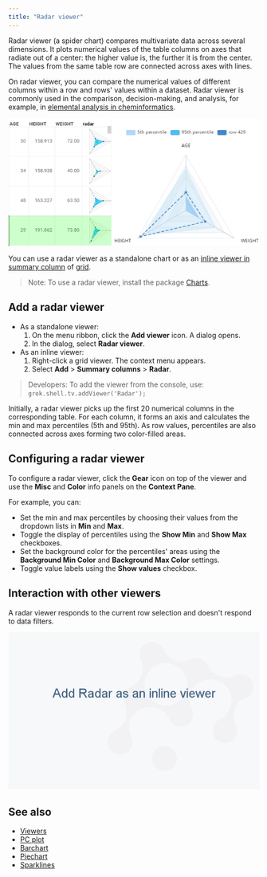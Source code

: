 ```yaml
---
title: "Radar viewer"
---
```


Radar viewer (a spider chart) compares multivariate data across several
dimensions. It plots numerical values of the table columns on axes that radiate
out of a center: the higher value is, the further it is from the center. The
values from the same table row are connected across axes with lines.

On radar viewer, you can compare the numerical values of different columns
within a row and rows' values within a dataset. Radar viewer is commonly used in
the comparison, decision-making, and analysis, for example, in [elemental analysis in cheminformatics](../../datagrok/solutions/domains/chem/chem.md#elemental-analysis).

![Radar viewer](img/radar-viewer.png)

You can use a radar viewer as a standalone chart or as an [inline viewer in summary column](grid.md#summary-columns) of [grid](grid.md).

>Note: To use a radar viewer, install the package
[Charts](https://github.com/datagrok-ai/public/tree/master/packages/Charts).

## Add a radar viewer

* As a standalone viewer:
  1. On the menu ribbon, click the **Add viewer** icon. A dialog opens.
  1. In the dialog, select **Radar viewer**.
* As an inline viewer:
  1. Right-click a grid viewer. The context menu appears.
  1. Select **Add** > **Summary columns** > **Radar**.

> Developers: To add the viewer from the console, use:
 `grok.shell.tv.addViewer('Radar');` 

Initially, a radar viewer picks up the first 20 numerical columns in the
corresponding table. For each column, it forms an axis and calculates the min
and max percentiles (5th and 95th). As row values, percentiles are also
connected across axes forming two color-filled areas.

## Configuring a radar viewer

To configure a radar viewer, click the **Gear** icon on top of the viewer and
use the **Misc** and **Color** info panels on the **Context Pane**.

For example, you can:

* Set the min and max percentiles by choosing their values from the dropdown
  lists in **Min** and **Max**.
* Toggle the display of percentiles using the **Show Min** and **Show Max**
  checkboxes.
* Set the background color for the percentiles' areas using the **Background Min
  Color** and **Background Max Color** settings.
* Toggle value labels using the **Show values** checkbox.

## Interaction with other viewers

A radar viewer responds to the current row selection and doesn't respond to data
filters.

![Radar viewer](img/radar-viewer.gif)

## See also

* [Viewers](viewers.md)
* [PC plot](pc-plot.md)
* [Barchart](bar-chart.md)
* [Piechart](pie-chart.md)
* [Sparklines](grid.md#cell-renderers)
